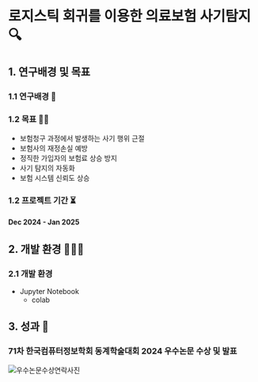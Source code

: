# 로지스틱 회귀를 이용한 의료보험 사기탐지 🔍

## 1. 연구배경 및 목표

### 1.1 연구배경 🧐


### 1.2 목표 👍🏻
- 보험청구 과정에서 발생하는 사기 행위 근절 
- 보험사의 재정손실 예방 
- 정직한 가입자의 보험료 상승 방지 
- 사기 탐지의 자동화 
- 보험 시스템 신뢰도 상승

### 1.2 프로젝트 기간 ⏳
#### Dec 2024 - Jan 2025 

## 2. 개발 환경 👩🏻‍💻
### 2.1 개발 환경
- Jupyter Notebook 
  - colab  

## 3. 성과 📝
### 71차 한국컴퓨터정보학회 동계학술대회 2024 우수논문 수상 및 발표 
![우수논문수상연락사진](pictures/컴퓨터정보학회우수논문.png)

